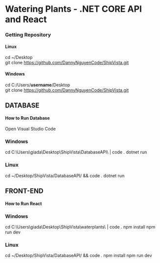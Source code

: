 # Watering Plants - .NET CORE API and React

### Getting Repository

#### Linux
cd ~/Desktop <br>
git clone https://github.com/DannyNguyenCode/ShipVista.git <br>

#### Windows
cd C:/Users/**username**/Desktop <br>
git clone https://github.com/DannyNguyenCode/ShipVista.git <br>

## DATABASE
#### How to Run Database <br>
Open Visual Studio Code
### Windows
cd C:\Users\giada\Desktop\ShipVista\DatabaseAPI\ | code .
dotnet run
### Linux
cd ~/Desktop/ShipVista/DatabaseAPI/ && code .
dotnet run

## FRONT-END
#### How to Run React
### Windows
cd C:\Users\giada\Desktop\ShipVista\waterplants\ | code .
npm install
npm run dev
### Linux
cd ~/Desktop/ShipVista/DatabaseAPI/ && code .
npm install
npm run dev



